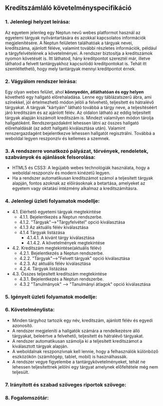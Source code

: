 ## Kreditszámláló követelményspecifikáció

### **1.  Jelenlegi helyzet leírása:**
Az egyetem jelenleg egy Neptun nevű webes platformot használ az egyetemi tárgyak nyilvántartására és azokkal kapcsolatos információk megjelenítésére. A Neptun felületen találhatóak a tárgyak nevei, kreditszáma, ajánlott féléve, valamint további részletes információk, például a tárgyfelvételének a követelményei. A rendszer biztosítja a kreditszámok nyomon követését is. Itt láthatod, hány kreditpontot szereztél már, illetve láthatod a felvett tantárgyakhoz kapcsolódó kreditpontokat is. Tehát itt szemléltethető, hogy mely tantárgyak mennyi kreditpontot érnek.

### **2.  Vágyálom rendszer leírása:**
Egy olyan webes felület, ahol **könnyedén, átláthatóan és egy helyen** követhető egy hallgató előrehaladása. Lenne egy táblázatszerű ábra, ami színekkel, jól értelmezhető módon jelöli a felvehető, teljesített és hátralévő tárgyakat. A tárgyak "kártyáin" látható továbbá a tárgy neve, a teljesítéséért járó kreditszám és az ajánlott félév. Az oldalon látható az eddig teljesített tárgyak alapján kiszámolt kreditszám is. Mindezt valamilyen módon tárolja hallgatóként. Rendszergazdaként lehessen látni az összes hallgató előrehaldását (az adott hallgató kiválasztása után). Valamint renszergazdagént bejelentkezve lehessen hallgatót regisztrálni. Továbbá a weboldal legyen reszponzív és kellemes a szemnek.

### **3.  A rendszerre vonatkozó pályázat, törvények, rendeletek, szabványok   és ajánlások felsorolása:**
- HTML5 és CSS3: A legújabb webes technológiák használata, hogy a weboldal reszponzív és modern kinézetű legyen.
- Ha a rendszer automatikusan kreditszámot számol a teljesített tárgyak alapján, fontos azoknak az előírásoknak a betartása, amelyeket az egyetem vagy oktatási intézmény alkalmaz a kreditszámításra.    

### **4.  Jelenlegi üzleti folyamatok modellje:**
- 4.1. Elérhető egyetemi tárgyak megtekintése
    - 4.1.1. Bejelentkezés a Neptun rendszerbe.
    - 4.1.2. "Tárgyak"-->"Tárgyfelvétel" opció kiválasztása
    - 4.1.3 Az aktuális félév kiválasztása
    - 4.1.4 Tárgyak listázása
        - 4.1.4.1. A kivánt tárgy kiválasztása
        - 4.1.4.2. A követelmények megtekintése
- 4.2. Kreditszám megtekintése(aktuális félév)
    - 4.2.1. Bejelentkezés a Neptun rendszerbe.
    - 4.2.2. "Tárgyak"-->"Felvett tárgyak" opció kiválasztása
    - 4.2.3. Az aktuális félév kiválasztása
    - 4.2.4. Tárgyak listázása 
- 4.3. Összes teljesített kreditszám megtekintése
    - 4.3.1. Bejelentkezés a Neptun rendszerbe.
    - 4.3.2 "Tanulmányok" --> "Tanulmányi átlagok" opció kiválasztása
    
### **5.  Igényelt üzleti folyamatok modellje:**
    
### **6.  Követelménylista:**
- Minden tárgyhoz tartozik egy név, kreditszám, ajánlott félév és egyedi azonosító.
- A rendszer megjeleníti a hallgatók számára a rendelkezésre álló tárgyakat, beleértve a felvehető, teljesített és hátralévő tárgyakat.
- A rendszer automatikusan számolja ki a teljesített kreditszámot a kiválasztott tárgyak alapján.
- A weboldalnak reszponzívnak kell lennie, hogy a felhasználók különböző eszközökön (számítógép, tablet, mobil) is használhassák.
- A rendszer vegye figyelembe a tantárgykövetelményeket, tehát ne lehessen teljesítettnek jelölni egy tárgyat amelynek előfeltétele még nem teljesült.
  
### **7. Irányított és szabad szöveges riportok szövege:**
    
### **8. Fogalomszótár:**
